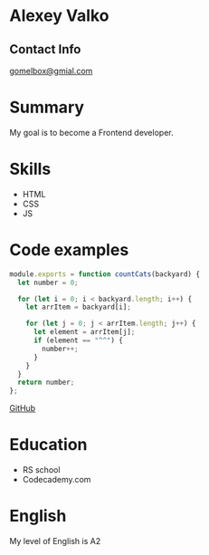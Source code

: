 # Alexey Valko
## Contact Info
gomelbox@gmial.com
# Summary 
My goal is to become a Frontend developer.
# Skills
- HTML
- CSS
- JS
# Code examples

```javascript
module.exports = function countCats(backyard) {
  let number = 0;

  for (let i = 0; i < backyard.length; i++) {
    let arrItem = backyard[i];

    for (let j = 0; j < arrItem.length; j++) {
      let element = arrItem[j];
      if (element == "^^") {
        number++;
      }
    }
  }
  return number;
};
```
[GitHub](https://github.com/alexeyvalko)
# Education
 - RS school
 - Codecademy.com
# English
My level of English is A2
